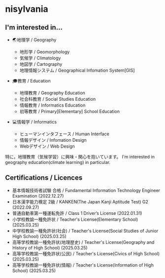 # nisylvania

## I'm interested in...
- 🌏地理学 / Geography
  - 地形学 / Geomorphology
  - 気候学 / Climatology
  - 地図学 / Cartography
  - 地理情報システム / Geographical Infomation System[GIS]
  
- 🎓️教育 / Education
  - 地理教育 / Geography Education
  - 社会科教育 / Social Studies Education
  - 情報教育 / Informatics Education
  - 初等教育 / Primary[Elementary] School Education
  
- 💻情報学 / Informatics
  - ヒューマンインタフェース / Human Interface
  - 情報デザイン / Infomation Design
  - Webデザイン / Web Design

特に，地理教育（気候学習）に興味・関心を抱いています。
  I'm interested in geography education(climate learning) in particular.

## Certifications / Licences
- 基本情報技術者試験 合格 / Fundamental Information Technology Engineer Examination (2022.12.27)
- 日本漢字能力検定 2級 / KANKEN(The Japan Kanji Aptitude Test) G2 (2022.09.27)
- 普通自動車第一種運転免許 / Class 1 Driver’s License (2022.01.31)
- 小学校教諭一種免許状 / Teacher's License(Elementary School) (2025.03.25)
- 中学校教諭一種免許状(社会) / Teacher's License(Social Studies of Junior High School) (2025.03.25)
- 高等学校教諭一種免許状(地理歴史) / Teacher's License(Geography and History of High School) (2025.03.25)
- 高等学校教諭一種免許状(公民) / Teacher's License(Civics of High School) (2025.03.25)
- 高等学校教諭一種免許状(情報) / Teacher's License(Information of High School) (2025.03.25)
